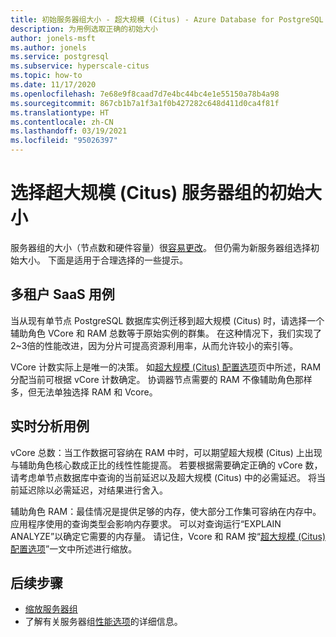 ```yaml
---
title: 初始服务器组大小 - 超大规模 (Citus) - Azure Database for PostgreSQL
description: 为用例选取正确的初始大小
author: jonels-msft
ms.author: jonels
ms.service: postgresql
ms.subservice: hyperscale-citus
ms.topic: how-to
ms.date: 11/17/2020
ms.openlocfilehash: 7e68e9f8caad7d7e4bc44bc4e1e55150a78b4a98
ms.sourcegitcommit: 867cb1b7a1f3a1f0b427282c648d411d0ca4f81f
ms.translationtype: HT
ms.contentlocale: zh-CN
ms.lasthandoff: 03/19/2021
ms.locfileid: "95026397"
---
```

# <a name="pick-initial-size-for-hyperscale-citus-server-group"></a>选择超大规模 (Citus) 服务器组的初始大小

服务器组的大小（节点数和硬件容量）很[容易更改](howto-hyperscale-scale-grow.md)。 但仍需为新服务器组选择初始大小。 下面是适用于合理选择的一些提示。

## <a name="multi-tenant-saas-use-case"></a>多租户 SaaS 用例

当从现有单节点 PostgreSQL 数据库实例迁移到超大规模 (Citus) 时，请选择一个辅助角色 VCore 和 RAM 总数等于原始实例的群集。 在这种情况下，我们实现了2~3倍的性能改进，因为分片可提高资源利用率，从而允许较小的索引等。

VCore 计数实际上是唯一的决策。 如[超大规模 (Citus) 配置选项](concepts-hyperscale-configuration-options.md)页中所述，RAM 分配当前可根据 vCore 计数确定。
协调器节点需要的 RAM 不像辅助角色那样多，但无法单独选择 RAM 和 Vcore。

## <a name="real-time-analytics-use-case"></a>实时分析用例

vCore 总数：当工作数据可容纳在 RAM 中时，可以期望超大规模 (Citus) 上出现与辅助角色核心数成正比的线性性能提高。 若要根据需要确定正确的 vCore 数，请考虑单节点数据库中查询的当前延迟以及超大规模 (Citus) 中的必需延迟。 将当前延迟除以必需延迟，对结果进行舍入。

辅助角色 RAM：最佳情况是提供足够的内存，使大部分工作集可容纳在内存中。 应用程序使用的查询类型会影响内存要求。 可以对查询运行“EXPLAIN ANALYZE”以确定它需要的内存量。 请记住，Vcore 和 RAM 按“[超大规模 (Citus) 配置选项](concepts-hyperscale-configuration-options.md)”一文中所述进行缩放。

## <a name="next-steps"></a>后续步骤

- [缩放服务器组](howto-hyperscale-scale-grow.md)
- 了解有关服务器组[性能选项](concepts-hyperscale-configuration-options.md)的详细信息。
